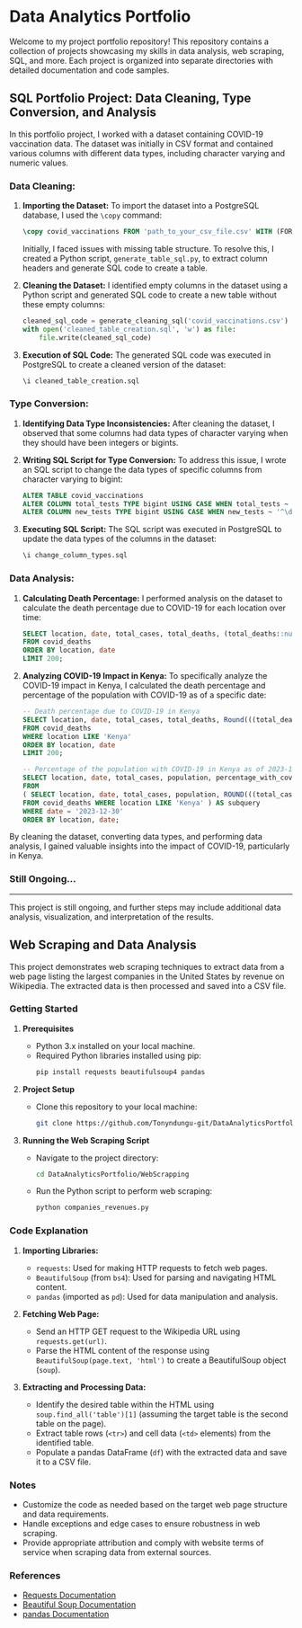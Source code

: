 # Data Analytics Portfolio

Welcome to my project portfolio repository! This repository contains a collection of projects showcasing my skills in data analysis, web scraping, SQL, and more. Each project is organized into separate directories with detailed documentation and code samples.

## SQL Portfolio Project: Data Cleaning, Type Conversion, and Analysis

In this portfolio project, I worked with a dataset containing COVID-19 vaccination data. The dataset was initially in CSV format and contained various columns with different data types, including character varying and numeric values.

### Data Cleaning:

1. **Importing the Dataset:**
   To import the dataset into a PostgreSQL database, I used the `\copy` command:
   ```sql
   \copy covid_vaccinations FROM 'path_to_your_csv_file.csv' WITH (FORMAT CSV, HEADER true, DELIMITER ',');
   ```
   Initially, I faced issues with missing table structure. To resolve this, I created a Python script, `generate_table_sql.py`, to extract column headers and generate SQL code to create a table.

2. **Cleaning the Dataset:**
   I identified empty columns in the dataset using a Python script and generated SQL code to create a new table without these empty columns:
   ```python
   cleaned_sql_code = generate_cleaning_sql('covid_vaccinations.csv')
   with open('cleaned_table_creation.sql', 'w') as file:
       file.write(cleaned_sql_code)
   ```

3. **Execution of SQL Code:**
   The generated SQL code was executed in PostgreSQL to create a cleaned version of the dataset:
   ```sql
   \i cleaned_table_creation.sql
   ```

### Type Conversion:

1. **Identifying Data Type Inconsistencies:**
   After cleaning the dataset, I observed that some columns had data types of character varying when they should have been integers or bigints.

2. **Writing SQL Script for Type Conversion:**
   To address this issue, I wrote an SQL script to change the data types of specific columns from character varying to bigint:
   ```sql
   ALTER TABLE covid_vaccinations
   ALTER COLUMN total_tests TYPE bigint USING CASE WHEN total_tests ~ '^\d+$' THEN total_tests::bigint ELSE NULL END,
   ALTER COLUMN new_tests TYPE bigint USING CASE WHEN new_tests ~ '^\d+$' THEN new_tests::bigint ELSE NULL END;
   ```

3. **Executing SQL Script:**
   The SQL script was executed in PostgreSQL to update the data types of the columns in the dataset:
   ```sql
   \i change_column_types.sql
   ```

### Data Analysis:

1. **Calculating Death Percentage:**
   I performed analysis on the dataset to calculate the death percentage due to COVID-19 for each location over time:
   ```sql
   SELECT location, date, total_cases, total_deaths, (total_deaths::numeric/ total_cases::numeric) * 100 as death_percentage 
   FROM covid_deaths 
   ORDER BY location, date 
   LIMIT 200;
   ```

2. **Analyzing COVID-19 Impact in Kenya:**
   To specifically analyze the COVID-19 impact in Kenya, I calculated the death percentage and percentage of the population with COVID-19 as of a specific date:
   ```sql
   -- Death percentage due to COVID-19 in Kenya
   SELECT location, date, total_cases, total_deaths, Round(((total_deaths::numeric/ total_cases::numeric) * 100), 2) as death_percentage 
   FROM covid_deaths 
   WHERE location LIKE 'Kenya' 
   ORDER BY location, date 
   LIMIT 200;

   -- Percentage of the population with COVID-19 in Kenya as of 2023-12-30
   SELECT location, date, total_cases, population, percentage_with_covid 
   FROM 
   ( SELECT location, date, total_cases, population, ROUND(((total_cases::numeric/ population::numeric) * 100), 2) as percentage_with_covid 
   FROM covid_deaths WHERE location LIKE 'Kenya' ) AS subquery 
   WHERE date = '2023-12-30' 
   ORDER BY location, date;
   ```

By cleaning the dataset, converting data types, and performing data analysis, I gained valuable insights into the impact of COVID-19, particularly in Kenya.

### Still Ongoing...

---

This project is still ongoing, and further steps may include additional data analysis, visualization, and interpretation of the results.


## Web Scraping and Data Analysis

This project demonstrates web scraping techniques to extract data from a web page listing the largest companies in the United States by revenue on Wikipedia. The extracted data is then processed and saved into a CSV file.

### Getting Started

1. **Prerequisites**
   - Python 3.x installed on your local machine.
   - Required Python libraries installed using pip:
     ```bash
     pip install requests beautifulsoup4 pandas
     ```

2. **Project Setup**
   - Clone this repository to your local machine:
     ```bash
     git clone https://github.com/Tonyndungu-git/DataAnalyticsPortfolio.git
     ```

3. **Running the Web Scraping Script**
   - Navigate to the project directory:
     ```bash
     cd DataAnalyticsPortfolio/WebScrapping
     ```
   - Run the Python script to perform web scraping:
     ```bash
     python companies_revenues.py
     ```

### Code Explanation

1. **Importing Libraries:**
   - `requests`: Used for making HTTP requests to fetch web pages.
   - `BeautifulSoup` (from `bs4`): Used for parsing and navigating HTML content.
   - `pandas` (imported as `pd`): Used for data manipulation and analysis.

2. **Fetching Web Page:**
   - Send an HTTP GET request to the Wikipedia URL using `requests.get(url)`.
   - Parse the HTML content of the response using `BeautifulSoup(page.text, 'html')` to create a BeautifulSoup object (`soup`).

3. **Extracting and Processing Data:**
   - Identify the desired table within the HTML using `soup.find_all('table')[1]` (assuming the target table is the second table on the page).
   - Extract table rows (`<tr>`) and cell data (`<td>` elements) from the identified table.
   - Populate a pandas DataFrame (`df`) with the extracted data and save it to a CSV file.

### Notes

- Customize the code as needed based on the target web page structure and data requirements.
- Handle exceptions and edge cases to ensure robustness in web scraping.
- Provide appropriate attribution and comply with website terms of service when scraping data from external sources.

### References

- [Requests Documentation](https://docs.python-requests.org/en/latest/)
- [Beautiful Soup Documentation](https://www.crummy.com/software/BeautifulSoup/bs4/doc/)
- [pandas Documentation](https://pandas.pydata.org/docs/)
